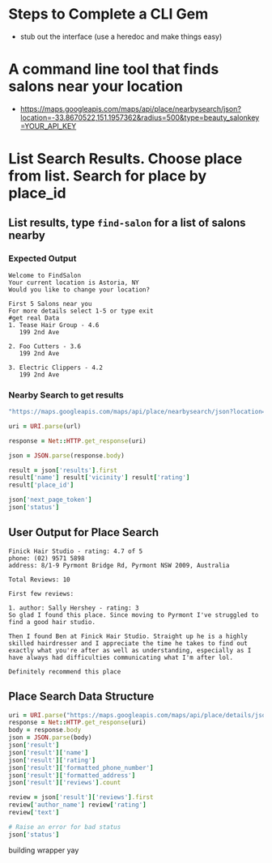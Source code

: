 # Steps to Complete a CLI Gem
* stub out the interface (use a heredoc and make things easy)

# A command line tool that finds salons near your location
* https://maps.googleapis.com/maps/api/place/nearbysearch/json?location=-33.8670522,151.1957362&radius=500&type=beauty_salonkey=YOUR_API_KEY

# List Search Results. Choose place from list. Search for place by place_id
## List results, type `find-salon` for a list of salons nearby

### Expected Output

```
Welcome to FindSalon
Your current location is Astoria, NY
Would you like to change your location?

First 5 Salons near you
For more details select 1-5 or type exit
#get real Data
1. Tease Hair Group - 4.6
   199 2nd Ave

2. Foo Cutters - 3.6
   199 2nd Ave

3. Electric Clippers - 4.2
   199 2nd Ave
```

### Nearby Search to get results

```ruby
"https://maps.googleapis.com/maps/api/place/nearbysearch/json?location=40.7732,-73.926&radius=500&type=beauty_salon&key=#{ENV['GOOGLE_PLACES_KEY']}"

uri = URI.parse(url)

response = Net::HTTP.get_response(uri)

json = JSON.parse(response.body)

result = json['results'].first
result['name'] result['vicinity'] result['rating']
result['place_id']

json['next_page_token']
json['status']
```

## User Output for Place Search

```
Finick Hair Studio - rating: 4.7 of 5
phone: (02) 9571 5898
address: 8/1-9 Pyrmont Bridge Rd, Pyrmont NSW 2009, Australia

Total Reviews: 10

First few reviews:

1. author: Sally Hershey - rating: 3
So glad I found this place. Since moving to Pyrmont I've struggled to find a good hair studio.

Then I found Ben at Finick Hair Studio. Straight up he is a highly skilled hairdresser and I appreciate the time he takes to find out exactly what you're after as well as understanding, especially as I have always had difficulties communicating what I'm after lol.

Definitely recommend this place

```

## Place Search Data Structure

```ruby
uri = URI.parse("https://maps.googleapis.com/maps/api/place/details/json?placeid=ChIJ_w1ZRjeuEmsRSjN83DAtkSw&key=#{ENV['GOOGLE_PLACES_KEY']}")
response = Net::HTTP.get_response(uri)
body = response.body
json = JSON.parse(body)
json['result']
json['result']['name']
json['result']['rating']
json['result']['formatted_phone_number']
json['result']['formatted_address']
json['result']['reviews'].count

review = json['result']['reviews'].first
review['author_name'] review['rating']
review['text']

# Raise an error for bad status
json['status']
```
building wrapper yay
